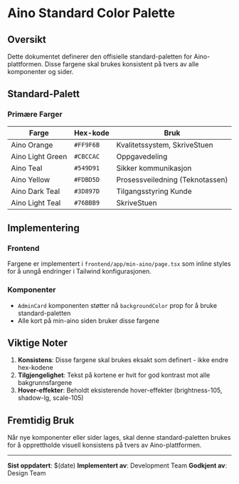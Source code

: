 # Aino Standard Color Palette

## Oversikt
Dette dokumentet definerer den offisielle standard-paletten for Aino-plattformen. Disse fargene skal brukes konsistent på tvers av alle komponenter og sider.

## Standard-Palett

### Primære Farger

| Farge | Hex-kode | Bruk |
|-------|----------|------|
| Aino Orange | `#FF9F6B` | Kvalitetssystem, SkriveStuen |
| Aino Light Green | `#CBCCAC` | Oppgavedeling |
| Aino Teal | `#549D91` | Sikker kommunikasjon |
| Aino Yellow | `#FDBD5D` | Prosessveiledning (Teknotassen) |
| Aino Dark Teal | `#3D897D` | Tilgangsstyring Kunde |
| Aino Light Teal | `#76BBB9` | SkriveStuen |

## Implementering

### Frontend
Fargene er implementert i `frontend/app/min-aino/page.tsx` som inline styles for å unngå endringer i Tailwind konfigurasjonen.

### Komponenter
- `AdminCard` komponenten støtter nå `backgroundColor` prop for å bruke standard-paletten
- Alle kort på min-aino siden bruker disse fargene

## Viktige Noter

1. **Konsistens**: Disse fargene skal brukes eksakt som definert - ikke endre hex-kodene
2. **Tilgjengelighet**: Tekst på kortene er hvit for god kontrast mot alle bakgrunnsfargene
3. **Hover-effekter**: Beholdt eksisterende hover-effekter (brightness-105, shadow-lg, scale-105)

## Fremtidig Bruk

Når nye komponenter eller sider lages, skal denne standard-paletten brukes for å opprettholde visuell konsistens på tvers av Aino-plattformen.

---

**Sist oppdatert**: $(date)
**Implementert av**: Development Team
**Godkjent av**: Design Team 